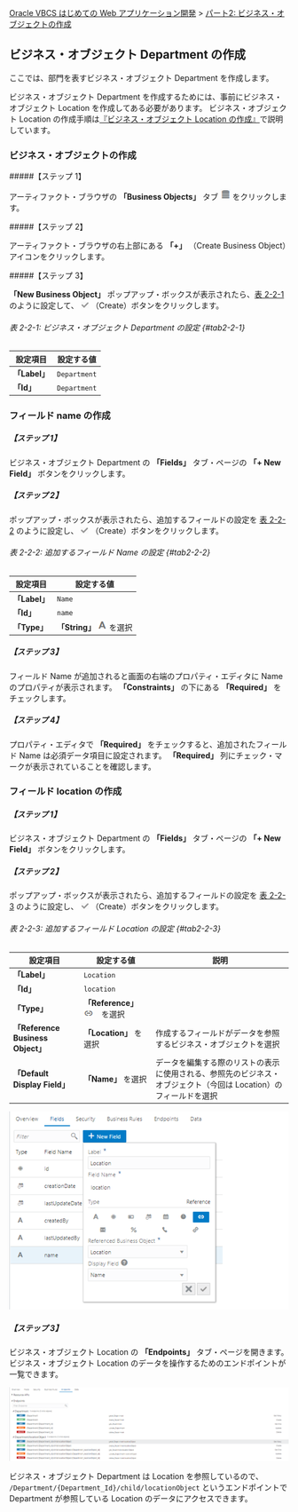 [Oracle VBCS はじめての Web アプリケーション開発](../../README.md) >
[パート2: ビジネス・オブジェクトの作成](README.md)

## ビジネス・オブジェクト Department の作成

ここでは、部門を表すビジネス・オブジェクト Department を作成します。

ビジネス・オブジェクト Department を作成するためには、事前にビジネス・オブジェクト Location を作成してある必要があります。
ビジネス・オブジェクト Location の作成手順は[『ビジネス・オブジェクト Location の作成』](create_bo_location.md)で説明しています。

### ビジネス・オブジェクトの作成

#####【ステップ 1】

アーティファクト・ブラウザの **「Business Objects」** タブ
<img src="../icons/vbcsca_bo_icon.png">
をクリックします。

#####【ステップ 2】

アーティファクト・ブラウザの右上部にある **「+」** （Create Business Object）アイコンをクリックします。

#####【ステップ 3】

**「New Business Object」** ポップアップ・ボックスが表示されたら、[表 2-2-1](#tab2-2-1) のように設定して、
<img src="../icons/vbcsca_create_icon.png" alt="Create アイコン">
（Create）ボタンをクリックします。

###### 表 2-2-1: ビジネス・オブジェクト Department の設定 {#tab2-2-1}

|設定項目      |設定する値     |
|------------|------------|
|**「Label」**|`Department`|
|**「Id」**   |`Department`|

### フィールド name の作成

##### 【ステップ 1】

ビジネス・オブジェクト Department の **「Fields」** タブ・ページの **「+ New Field」** ボタンをクリックします。

##### 【ステップ 2】

ポップアップ・ボックスが表示されたら、追加するフィールドの設定を [表 2-2-2](#tab2-2-2) のように設定し、
<img src="../icons/vbcsca_create_icon.png" alt="Create アイコン">
（Create）ボタンをクリックします。

###### 表 2-2-2: 追加するフィールド Name の設定 {#tab2-2-2}

|設定項目      |設定する値|
|------------|--------|
|**「Label」**|`Name`  |
|**「Id」**   |`name`  |
|**「Type」** |**「String」** <img src="../icons/vbcsca_textfield_icon.png" alt="String アイコン"> を選択|

##### 【ステップ 3】

フィールド Name が追加されると画面の右端のプロパティ・エディタに Name のプロパティが表示されます。
**「Constraints」** の下にある **「Required」** をチェックします。

##### 【ステップ 4】

プロパティ・エディタで **「Required」** をチェックすると、追加されたフィールド Name は必須データ項目に設定されます。
**「Required」** 列にチェック・マークが表示されていることを確認します。

### フィールド location の作成

##### 【ステップ 1】

ビジネス・オブジェクト Department の **「Fields」** タブ・ページの **「+ New Field」** ボタンをクリックします。

##### 【ステップ 2】

ポップアップ・ボックスが表示されたら、追加するフィールドの設定を [表 2-2-3](#tab2-2-3) のように設定し、
<img src="../icons/vbcsca_create_icon.png" alt="Create アイコン">
（Create）ボタンをクリックします。

###### 表 2-2-3: 追加するフィールド Location の設定 {#tab2-2-3}

|設定項目      |設定する値  |説明|
|------------|----------|---|
|**「Label」**|`Location`|   |
|**「Id」**   |`location`|   |
|**「Type」** |**「Reference」** <img src="../icons/vbcsca_referencefield_icon.png" alt="Reference アイコン">　を選択| |
|**「Reference Business Object」**|**「Location」** を選択|作成するフィールドがデータを参照するビジネス・オブジェクトを選択|
|**「Default Display Field」**    |**「Name」** を選択|データを編集する際のリストの表示に使用される、参照先のビジネス・オブジェクト（今回は Location）のフィールドを選択|

![ビジネス・オブジェクト Location にフィールド location を作成](images/008.png)

##### 【ステップ 3】

ビジネス・オブジェクト Location の **「Endpoints」** タブ・ページを開きます。
ビジネス・オブジェクト Location のデータを操作するためのエンドポイントが一覧できます。

![ビジネス・オブジェクト Location の「Endpoints」タブ・ページ](images/009.png)

ビジネス・オブジェクト Department は Location を参照しているので、 `/Department/{Department_Id}/child/locationObject` というエンドポイントで Department が参照している Location のデータにアクセスできます。
